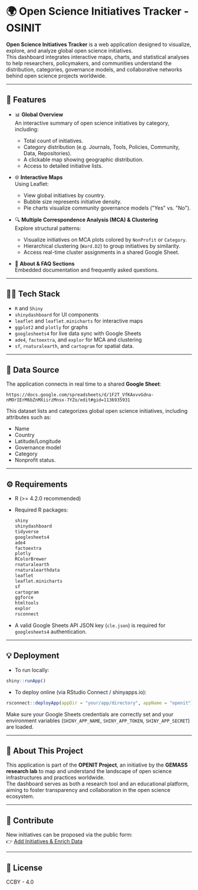 # 🌍 Open Science Initiatives Tracker - OSINIT

**Open Science Initiatives Tracker** is a web application designed to visualize, explore, and analyze global open science initiatives.  
This dashboard integrates interactive maps, charts, and statistical analyses to help researchers, policymakers, and communities understand the distribution, categories, governance models, and collaborative networks behind open science projects worldwide.

---

## 🚀 Features

- 📊 **Global Overview**  
  An interactive summary of open science initiatives by category, including:
  - Total count of initiatives.
  - Category distribution (e.g. Journals, Tools, Policies, Community, Data, Repositories).
  - A clickable map showing geographic distribution.
  - Access to detailed initiative lists.

- 🌐 **Interactive Maps**  
  Using Leaflet:
  - View global initiatives by country.
  - Bubble size represents initiative density.
  - Pie charts visualize community governance models ("Yes" vs. "No").

- 🔍 **Multiple Correspondence Analysis (MCA) & Clustering**  
  Explore structural patterns:
  - Visualize initiatives on MCA plots colored by `NonProfit` or `Category`.
  - Hierarchical clustering (`Ward.D2`) to group initiatives by similarity.
  - Access real-time cluster assignments in a shared Google Sheet.

- 📄 **About & FAQ Sections**  
  Embedded documentation and frequently asked questions.

---

## 🧑‍💻 Tech Stack

- `R` and `Shiny`  
- `shinydashboard` for UI components  
- `leaflet` and `leaflet.minicharts` for interactive maps  
- `ggplot2` and `plotly` for graphs  
- `googlesheets4` for live data sync with Google Sheets  
- `ade4`, `factoextra`, and `explor` for MCA and clustering  
- `sf`, `rnaturalearth`, and `cartogram` for spatial data.

---

## 🔗 Data Source

The application connects in real time to a shared **Google Sheet**:

```
https://docs.google.com/spreadsheets/d/1F2T_VfKAxvvGdna-nMOrIErM6bZnMXiirzMnsx-7YZo/edit#gid=1136935931
```

This dataset lists and categorizes global open science initiatives, including attributes such as:
- Name
- Country
- Latitude/Longitude
- Governance model
- Category
- Nonprofit status.

---

## ⚙️ Requirements

- R (>= 4.2.0 recommended)
- Required R packages:
  ```r
  shiny
  shinydashboard
  tidyverse
  googlesheets4
  ade4
  factoextra
  plotly
  RColorBrewer
  rnaturalearth
  rnaturalearthdata
  leaflet
  leaflet.minicharts
  sf
  cartogram
  ggforce
  htmltools
  explor
  rsconnect
  ```

- A valid Google Sheets API JSON key (`cle.json`) is required for `googlesheets4` authentication.

---

## 💡 Deployment

- To run locally:

```r
shiny::runApp()
```

- To deploy online (via RStudio Connect / shinyapps.io):

```r
rsconnect::deployApp(appDir = "your/app/directory", appName = "openit")
```

Make sure your Google Sheets credentials are correctly set and your environment variables (`SHINY_APP_NAME`, `SHINY_APP_TOKEN`, `SHINY_APP_SECRET`) are loaded.

---

## 💬 About This Project

This application is part of the **OPENIT Project**, an initiative by the **GEMASS research lab** to map and understand the landscape of open science infrastructures and practices worldwide.  
The dashboard serves as both a research tool and an educational platform, aiming to foster transparency and collaboration in the open science ecosystem.

---

## 📣 Contribute

New initiatives can be proposed via the public form:  
👉 [Add Initiatives & Enrich Data](https://forms.gle/ZSnK9XkaVMBnKfPS6)

---

## 📄 License


CCBY - 4.0
